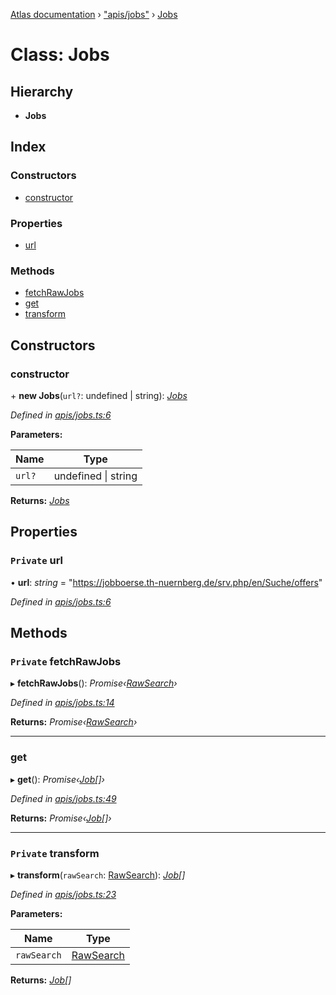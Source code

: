 [Atlas documentation](../globals.md) › ["apis/jobs"](../modules/_apis_jobs_.md) › [Jobs](_apis_jobs_.jobs.md)

# Class: Jobs

## Hierarchy

* **Jobs**

## Index

### Constructors

* [constructor](_apis_jobs_.jobs.md#constructor)

### Properties

* [url](_apis_jobs_.jobs.md#private-url)

### Methods

* [fetchRawJobs](_apis_jobs_.jobs.md#private-fetchrawjobs)
* [get](_apis_jobs_.jobs.md#get)
* [transform](_apis_jobs_.jobs.md#private-transform)

## Constructors

###  constructor

\+ **new Jobs**(`url?`: undefined | string): *[Jobs](_apis_jobs_.jobs.md)*

*Defined in [apis/jobs.ts:6](https://github.com/chronark/atlas/blob/4a60148/src/apis/jobs.ts#L6)*

**Parameters:**

Name | Type |
------ | ------ |
`url?` | undefined &#124; string |

**Returns:** *[Jobs](_apis_jobs_.jobs.md)*

## Properties

### `Private` url

• **url**: *string* = "https://jobboerse.th-nuernberg.de/srv.php/en/Suche/offers"

*Defined in [apis/jobs.ts:6](https://github.com/chronark/atlas/blob/4a60148/src/apis/jobs.ts#L6)*

## Methods

### `Private` fetchRawJobs

▸ **fetchRawJobs**(): *Promise‹[RawSearch](../interfaces/_types_customtypes_.rawsearch.md)›*

*Defined in [apis/jobs.ts:14](https://github.com/chronark/atlas/blob/4a60148/src/apis/jobs.ts#L14)*

**Returns:** *Promise‹[RawSearch](../interfaces/_types_customtypes_.rawsearch.md)›*

___

###  get

▸ **get**(): *Promise‹[Job](../interfaces/_types_customtypes_.job.md)[]›*

*Defined in [apis/jobs.ts:49](https://github.com/chronark/atlas/blob/4a60148/src/apis/jobs.ts#L49)*

**Returns:** *Promise‹[Job](../interfaces/_types_customtypes_.job.md)[]›*

___

### `Private` transform

▸ **transform**(`rawSearch`: [RawSearch](../interfaces/_types_customtypes_.rawsearch.md)): *[Job](../interfaces/_types_customtypes_.job.md)[]*

*Defined in [apis/jobs.ts:23](https://github.com/chronark/atlas/blob/4a60148/src/apis/jobs.ts#L23)*

**Parameters:**

Name | Type |
------ | ------ |
`rawSearch` | [RawSearch](../interfaces/_types_customtypes_.rawsearch.md) |

**Returns:** *[Job](../interfaces/_types_customtypes_.job.md)[]*
